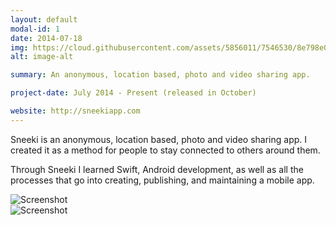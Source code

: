```yaml
---
layout: default
modal-id: 1
date: 2014-07-18
img: https://cloud.githubusercontent.com/assets/5856011/7546530/8e798e0e-f5ac-11e4-8516-d6822e90b656.png
alt: image-alt

summary: An anonymous, location based, photo and video sharing app.

project-date: July 2014 - Present (released in October)

website: http://sneekiapp.com
---
```


Sneeki is an anonymous, location based, photo and video sharing app. I created it as a method for people to stay connected to others around them.

Through Sneeki I learned Swift, Android development, as well as all the processes that go into creating, publishing, and maintaining a mobile app.

<div class="col-md-6">
	<img src="http://a5.mzstatic.com/us/r30/Purple3/v4/d7/c4/e7/d7c4e7fb-d0bb-ff61-2ef2-101f87fd601a/screen568x568.jpeg" class="img-responsive img-centered" alt="Screenshot">
</div>
<div class="col-md-6">
	<img src="http://a2.mzstatic.com/us/r30/Purple3/v4/06/ac/a8/06aca87d-5b11-0116-30ca-95e208ed883a/screen568x568.jpeg" class="img-responsive img-centered" alt="Screenshot">
</div>